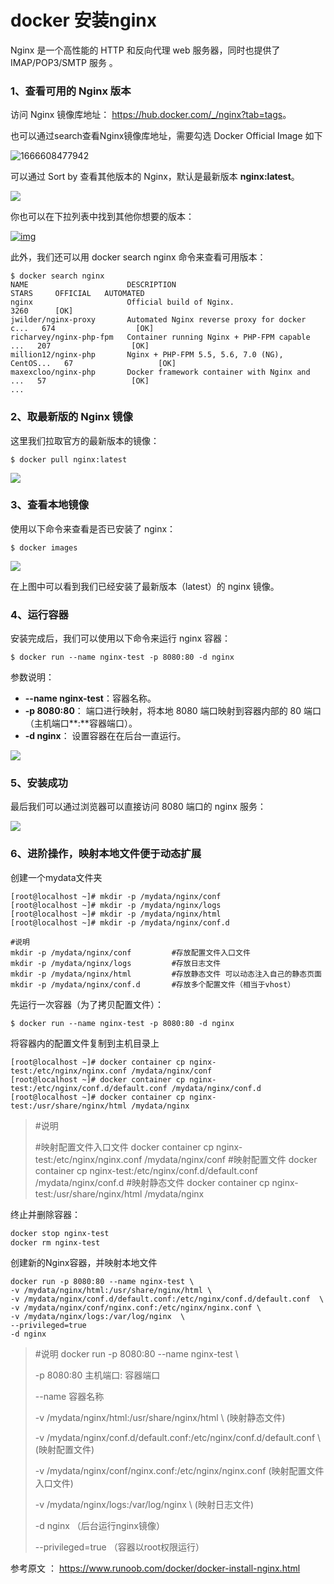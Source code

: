 # docker 安装nginx

Nginx 是一个高性能的 HTTP 和反向代理 web 服务器，同时也提供了 IMAP/POP3/SMTP 服务 。

### 1、查看可用的 Nginx 版本

访问 Nginx 镜像库地址： <https://hub.docker.com/_/nginx?tab=tags>。

也可以通过search查看Nginx镜像库地址，需要勾选 Docker Official Image 如下

![1666608477942](assets/1666608477942.png)



可以通过 Sort by 查看其他版本的 Nginx，默认是最新版本 **nginx:latest**。

![](assets/docker-nginx1.png)



你也可以在下拉列表中找到其他你想要的版本：

[![img](assets/docker-nginx2.png)](./assets/docker-nginx2.png)

此外，我们还可以用 docker search nginx 命令来查看可用版本：

```
$ docker search nginx
NAME                      DESCRIPTION                                     STARS     OFFICIAL   AUTOMATED
nginx                     Official build of Nginx.                        3260      [OK]       
jwilder/nginx-proxy       Automated Nginx reverse proxy for docker c...   674                  [OK]
richarvey/nginx-php-fpm   Container running Nginx + PHP-FPM capable ...   207                  [OK]
million12/nginx-php       Nginx + PHP-FPM 5.5, 5.6, 7.0 (NG), CentOS...   67                   [OK]
maxexcloo/nginx-php       Docker framework container with Nginx and ...   57                   [OK]
...
```

### 2、取最新版的 Nginx 镜像

这里我们拉取官方的最新版本的镜像：

```
$ docker pull nginx:latest
```

![](assets/docker-nginx3.png)

### 3、查看本地镜像

使用以下命令来查看是否已安装了 nginx：

```
$ docker images
```

![](assets/docker-nginx4.png)

在上图中可以看到我们已经安装了最新版本（latest）的 nginx 镜像。

### 4、运行容器

安装完成后，我们可以使用以下命令来运行 nginx 容器：

```
$ docker run --name nginx-test -p 8080:80 -d nginx
```

参数说明：

- **--name nginx-test**：容器名称。
- **-p 8080:80**： 端口进行映射，将本地 8080 端口映射到容器内部的 80 端口（主机端口**:**容器端口）。
- **-d nginx**： 设置容器在在后台一直运行。

![](assets/docker-nginx5.png)

### 5、安装成功

最后我们可以通过浏览器可以直接访问 8080 端口的 nginx 服务：

![](assets/docker-nginx6.png)

### 6、进阶操作，映射本地文件便于动态扩展

创建一个mydata文件夹

```
[root@localhost ~]# mkdir -p /mydata/nginx/conf
[root@localhost ~]# mkdir -p /mydata/nginx/logs
[root@localhost ~]# mkdir -p /mydata/nginx/html
[root@localhost ~]# mkdir -p /mydata/nginx/conf.d

#说明
mkdir -p /mydata/nginx/conf			#存放配置文件入口文件
mkdir -p /mydata/nginx/logs			#存放日志文件
mkdir -p /mydata/nginx/html			#存放静态文件 可以动态注入自己的静态页面
mkdir -p /mydata/nginx/conf.d	    #存放多个配置文件（相当于vhost）
```

先运行一次容器（为了拷贝配置文件）：

```
$ docker run --name nginx-test -p 8080:80 -d nginx
```

将容器内的配置文件复制到主机目录上

```
[root@localhost ~]# docker container cp nginx-test:/etc/nginx/nginx.conf /mydata/nginx/conf
[root@localhost ~]# docker container cp nginx-test:/etc/nginx/conf.d/default.conf /mydata/nginx/conf.d
[root@localhost ~]# docker container cp nginx-test:/usr/share/nginx/html /mydata/nginx

```

> #说明
>
> #映射配置文件入口文件
> docker container cp nginx-test:/etc/nginx/nginx.conf /mydata/nginx/conf
> #映射配置文件
> docker container cp nginx-test:/etc/nginx/conf.d/default.conf /mydata/nginx/conf.d
> #映射静态文件
> docker container cp nginx-test:/usr/share/nginx/html /mydata/nginx

终止并删除容器：

```bash
docker stop nginx-test
docker rm nginx-test
```

创建新的Nginx容器，并映射本地文件

```
docker run -p 8080:80 --name nginx-test \
-v /mydata/nginx/html:/usr/share/nginx/html \
-v /mydata/nginx/conf.d/default.conf:/etc/nginx/conf.d/default.conf  \
-v /mydata/nginx/conf/nginx.conf:/etc/nginx/nginx.conf \
-v /mydata/nginx/logs:/var/log/nginx  \
--privileged=true
-d nginx
```

> #说明
> docker run -p 8080:80 --name nginx-test \
>
> -p 8080:80 主机端口: 容器端口
>
> --name 容器名称
>
> -v /mydata/nginx/html:/usr/share/nginx/html \ (映射静态文件)
>
> -v /mydata/nginx/conf.d/default.conf:/etc/nginx/conf.d/default.conf  \ (映射配置文件)
>
> -v /mydata/nginx/conf/nginx.conf:/etc/nginx/nginx.conf \(映射配置文件入口文件)
>
> -v /mydata/nginx/logs:/var/log/nginx  \ (映射日志文件)
>
> -d nginx  （后台运行nginx镜像）
>
> --privileged=true （容器以root权限运行）



参考原文 ： https://www.runoob.com/docker/docker-install-nginx.html